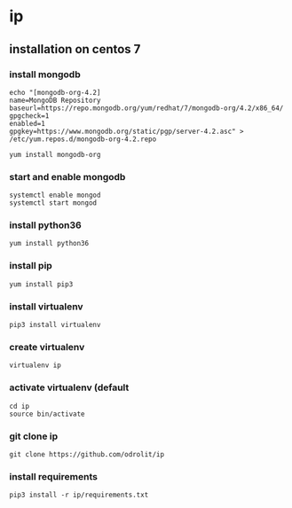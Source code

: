 # ip

## installation on centos 7

### install mongodb
```
echo "[mongodb-org-4.2]
name=MongoDB Repository
baseurl=https://repo.mongodb.org/yum/redhat/7/mongodb-org/4.2/x86_64/
gpgcheck=1
enabled=1
gpgkey=https://www.mongodb.org/static/pgp/server-4.2.asc" > /etc/yum.repos.d/mongodb-org-4.2.repo

yum install mongodb-org
```

### start and enable mongodb
```
systemctl enable mongod
systemctl start mongod
```

### install python36
```
yum install python36
```

### install pip
```
yum install pip3
```

### install virtualenv
```
pip3 install virtualenv
```

### create virtualenv
```
virtualenv ip
```

### activate virtualenv (default 
```
cd ip
source bin/activate
```

### git clone ip
```
git clone https://github.com/odrolit/ip
```

### install requirements
```
pip3 install -r ip/requirements.txt
```
